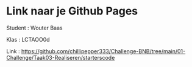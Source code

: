 # Link naar je Github Pages

Student : Wouter Baas

Klas    : LCTAOO0d

Link    : https://github.com/chillipepper333/Challenge-BNB/tree/main/01-Challenge/Taak03-Realiseren/starterscode
